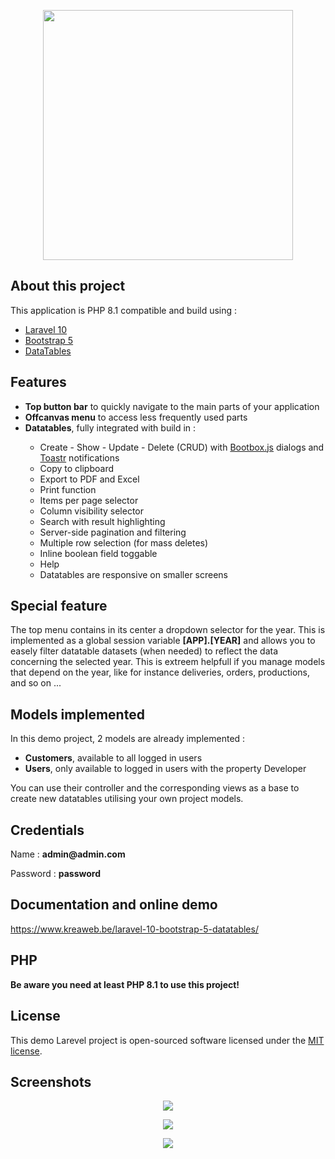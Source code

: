 <p align="center">
    <img src="https://www.kreaweb.be/wp-content/uploads/2021/10/laravel-bootstrap-datatables-001-768x576.png" width="400">
</p>

## About this project

This application is PHP 8.1 compatible and build using :
<ul>
    <li><a href="https://laravel.com/" target="_blank">Laravel 10</a></li>
    <li><a href="https://getbootstrap.com/" target="_blank">Bootstrap 5</a></li>
    <li><a href="https://datatables.net/" target="_blank">DataTables</a></li>
</ul>

## Features

<ul>
    <li><b>Top button bar</b> to quickly navigate to the main parts of your application</li>
    <li><b>Offcanvas menu</b> to access less frequently used parts</li>
    <li><b>Datatables</b>, fully integrated with build in :</li>
    <ul>
        <li>Create - Show - Update - Delete (CRUD) with
            <a href="http://bootboxjs.com/" target="_blank">Bootbox.js</a> dialogs and
            <a href="https://codeseven.github.io/toastr/" target="_blank">Toastr</a> notifications
        </li>
        <li>Copy to clipboard</li>
        <li>Export to PDF and Excel</li>
        <li>Print function</li>
        <li>Items per page selector</li>
        <li>Column visibility selector</li>
        <li>Search with result highlighting</li>
        <li>Server-side pagination and filtering</li>
        <li>Multiple row selection (for mass deletes)</li>
        <li>Inline boolean field toggable</li>
        <li>Help</li>
        <li>Datatables are responsive on smaller screens</li>
    </ul>
</ul>

## Special feature

<p>The top menu contains in its center a dropdown selector for the year. This is implemented as a global session variable <b>[APP].[YEAR]</b> and allows you to easely filter datatable datasets (when needed) to reflect the data concerning the selected year. This is extreem helpfull if you manage models that depend on the year, like for instance deliveries, orders, productions, and so on ...</p>

## Models implemented

In this demo project, 2 models are already implemented :
<ul>
    <li><b>Customers</b>, available to all logged in users</li>
    <li><b>Users</b>, only available to logged in users with the property Developer</li>
</ul>
You can use their controller and the corresponding views as a base to create new datatables utilising your own project models.

## Credentials

<p>Name : <b>admin@admin.com</b></p>
<p>Password : <b>password</b></p>

## Documentation and online demo

<a href="https://www.kreaweb.be/laravel-10-bootstrap-5-datatables/" target="_blank">https://www.kreaweb.be/laravel-10-bootstrap-5-datatables/</a>

## PHP

<b>Be aware you need at least PHP 8.1 to use this project!</b>

## License

This demo Larevel project is open-sourced software licensed under the [MIT license](https://opensource.org/licenses/MIT).

## Screenshots

<p align="center">
    <img src="https://www.kreaweb.be/wp-content/uploads/2021/10/laravel-bootstrap-datatables-02.png"/>
</p>

<p align="center">
    <img src="https://www.kreaweb.be/wp-content/uploads/2021/10/laravel-bootstrap-datatables-03.png"/>
</p>

<p align="center">
    <img src="https://www.kreaweb.be/wp-content/uploads/2021/10/laravel-bootstrap-datatables-04.png"/>
</p>
